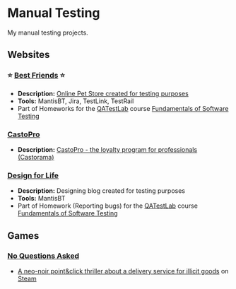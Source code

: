 # Manual Testing

My manual testing projects.

## Websites

### :star: **[Best Friends](/Best_Friends/)** :star:

- **Description:** [Online Pet Store created for testing purposes](http://opencart.qatestlab.net/)
- **Tools:** MantisBT, Jira, TestLink, TestRail
- Part of Homeworks for the [QATestLab](https://en.training.qatestlab.com/) course [Fundamentals of Software Testing](https://en.training.qatestlab.com/course/software-testing-fundamentals/)

### [CastoPro](/CastoPro/)

- **Description:** [CastoPro - the loyalty program for professionals (Castorama)](https://castopro.castorama.pl/pl/home)

### [Design for Life](/Design_for_Life/)

- **Description:** Designing blog created for testing purposes
- **Tools:** MantisBT
- Part of Homework (Reporting bugs) for the [QATestLab](https://en.training.qatestlab.com/) course [Fundamentals of Software Testing](https://en.training.qatestlab.com/course/software-testing-fundamentals/)

## Games

### [No Questions Asked](/No_Questions_Asked/)

- [A neo-noir point&click thriller about a delivery service for illicit goods](https://store.steampowered.com/app/2259180/No_Questions_Asked/) on [Steam](https://store.steampowered.com/)
